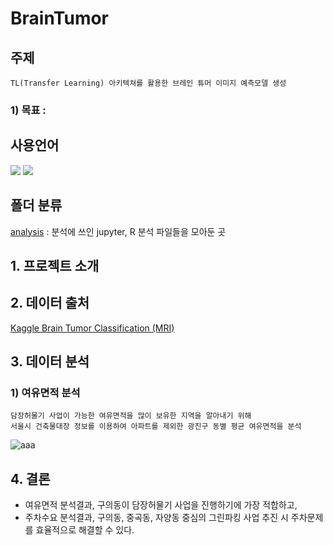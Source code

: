 # BrainTumor

## 주제 
    TL(Transfer Learning) 아키텍쳐를 활용한 브레인 튜머 이미지 예측모델 생성

### 1) 목표 : 

## 사용언어
<a href="https://www.python.org/" target="_blank"><img src="https://img.shields.io/badge/Python-3776AB?style=flat&logo=python&logoColor=white"/></a>
<a href="https://jupyter.org/" target="_blank"><img src="https://img.shields.io/badge/Jupyter-F37626?style=flat&logo=jupyter&logoColor=white"/></a>

## 폴더 분류

[analysis](https://github.com/Decoyer-71/GwangProject/tree/master/Analysis%20(Notebook)) : 분석에 쓰인 jupyter, R 분석 파일들을 모아둔 곳


## 1. 프로젝트 소개


## 2. 데이터 출처
[Kaggle Brain Tumor Classification (MRI)](https://www.kaggle.com/datasets/sartajbhuvaji/brain-tumor-classification-mri)


## 3. 데이터 분석
### 1) 여유면적 분석
    담장허물기 사업이 가능한 여유면적을 많이 보유한 지역을 알아내기 위해 
    서울시 건축물대장 정보를 이용하여 아파트를 제외한 광진구 동별 평균 여유면적을 분석
![aaa](https://user-images.githubusercontent.com/127808901/235427890-71ed0567-4a9e-43b3-9071-dad7d0f355b7.png)


        
## 4. 결론
- 여유면적 분석결과, 구의동이 담장허물기 사업을 진행하기에 가장 적합하고,
- 주차수요 분석결과, 구의동, 중곡동, 자양동 중심의 그린파킹 사업 추진 시 주차문제를 효율적으로 해결할 수 있다.
  
